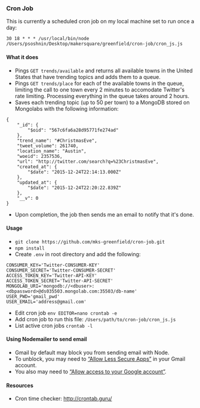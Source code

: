 ### Cron Job

This is currently a scheduled cron job on my local machine set to run once a day:


```
30 18 * * * /usr/local/bin/node /Users/psoshnin/Desktop/makersquare/greenfield/cron-job/cron_js.js
```

#### What it does

- Pings `GET trends/available` and returns all available towns in the United States that have trending topics and adds them to a queue. 
- Pings `GET trends/place` for each of the available towns in the queue, limiting the call to one town every 2 minutes to accomodate Twitter's rate limiting. Processing everything in the queue takes around 2 hours.
- Saves each trending topic (up to 50 per town) to a MongoDB stored on Mongolabs with the following information:

```
{
    "_id": {
        "$oid": "567c6fa6a28d95771fe274ad"
    },
    "trend_name": "#ChristmasEve",
    "tweet_volume": 261740,
    "location_name": "Austin",
    "woeid": 2357536,
    "url": "http://twitter.com/search?q=%23ChristmasEve",
    "created_at": {
        "$date": "2015-12-24T22:14:13.000Z"
    },
    "updated_at": {
        "$date": "2015-12-24T22:20:22.839Z"
    },
    "__v": 0
}
```

- Upon completion, the job then sends me an email to notify that it's done.

#### Usage

- `git clone https://github.com/mks-greenfield/cron-job.git`
- `npm install`
- Create `.env` in root directory and add the following:

```
CONSUMER_KEY='Twitter-CONSUMER-KEY'
CONSUMER_SECRET='Twitter-CONSUMER-SECRET'
ACCESS_TOKEN_KEY='Twitter-API-KEY'
ACCESS_TOKEN_SECRET='Twitter-API-SECRET'
MONGOLAB_URI='mongodb://<dbuser>:<dbpassword>@ds035503.mongolab.com:35503/db-name'
USER_PWD='gmail_pwd'
USER_EMAIL='address@gmail.com'
```

- Edit cron job `env EDITOR=nano crontab -e`
- Add cron job to run this file: `/Users/path/to/cron-job/cron_js.js`
- List active cron jobs `crontab -l`

#### Using Nodemailer to send email

- Gmail by default may block you from sending email with Node.
- To unblock, you may need to [“Allow Less Secure Apps”](https://www.google.com/settings/security/lesssecureapps) in your Gmail account.
- You also may need to [“Allow access to your Google account”](https://accounts.google.com/DisplayUnlockCaptcha).

#### Resources

- Cron time checker: http://crontab.guru/




